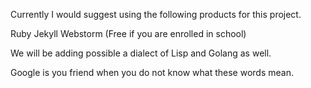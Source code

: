 
Currently I would suggest using the following products for this project.

Ruby
Jekyll
Webstorm (Free if you are enrolled in school)

We will be adding possible a dialect of Lisp and Golang as well.

Google is you friend when you do not know what these words mean.

